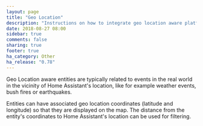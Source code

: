 ```yaml
---
layout: page
title: "Geo Location"
description: "Instructions on how to integrate geo location aware platforms into Home Assistant."
date: 2018-08-27 08:00
sidebar: true
comments: false
sharing: true
footer: true
ha_category: Other
ha_release: "0.78"
---
```


Geo Location aware entities are typically related to events in the real world in the vicinity of Home Assistant's location, like for example weather events, bush fires or earthquakes.

Entities can have associated geo location coordinates (latitude and longitude) so that they are displayed on the map. The distance from the entity's coordinates to Home Assistant's location can be used for filtering.
